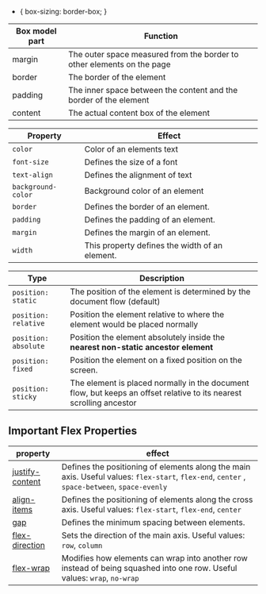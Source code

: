 * {
  box-sizing: border-box;
}

| Box model part | Function                                                               |
| -------------- | ---------------------------------------------------------------------- |
| margin         | The outer space measured from the border to other elements on the page |
| border         | The border of the element                                              |
| padding        | The inner space between the content and the border of the element      |
| content        | The actual content box of the element                                  |

| Property           | Effect                                         |
| ------------------ | ---------------------------------------------- |
| `color`            | Color of an elements text                      |
| `font-size`        | Defines the size of a font                     |
| `text-align`       | Defines the alignment of text                  |
| `background-color` | Background color of an element                 |
| `border`           | Defines the border of an element.              |
| `padding`          | Defines the padding of an element.             |
| `margin`           | Defines the margin of an element.              |
| `width`            | This property defines the width of an element. |

| Type                 | Description                                                                                                         |
| -------------------- | ------------------------------------------------------------------------------------------------------------------- |
| `position: static`   | The position of the element is determined by the document flow (default)                                            |
| `position: relative` | Position the element relative to where the element would be placed normally                                         |
| `position: absolute` | Position the element absolutely inside the **nearest non-static ancestor element**                                  |
| `position: fixed`    | Position the element on a fixed position on the screen.                                                             |
| `position: sticky`   | The element is placed normally in the document flow, but keeps an offset relative to its nearest scrolling ancestor |

## Important Flex Properties

| property                                                                            | effect                                                                                                                                       |
| ----------------------------------------------------------------------------------- | -------------------------------------------------------------------------------------------------------------------------------------------- |
| [justify-content](https://developer.mozilla.org/en-US/docs/Web/CSS/justify-content) | Defines the positioning of elements along the main axis. Useful values: `flex-start`, `flex-end`, `center` , `space-between`, `space-evenly` |
| [align-items](https://developer.mozilla.org/en-US/docs/Web/CSS/align-items)         | Defines the positioning of elements along the cross axis. Useful values: `flex-start`, `flex-end`, `center`                                  |
| [gap](https://developer.mozilla.org/en-US/docs/Web/CSS/gap)                         | Defines the minimum spacing between elements.                                                                                                |
| [flex-direction](https://developer.mozilla.org/en-US/docs/Web/CSS/flex-direction)   | Sets the direction of the main axis. Useful values: `row`, `column`                                                                          |
| [flex-wrap](https://developer.mozilla.org/en-US/docs/Web/CSS/flex-wrap)             | Modifies how elements can wrap into another row instead of being squashed into one row. Useful values: `wrap`, `no-wrap`                     |

